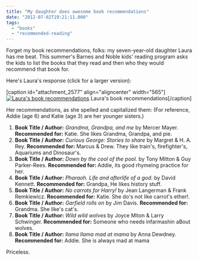 ```yaml
---
title: "My daughter does awesome book recommendations"
date: "2012-07-02T19:21:11.000"
tags: 
  - "books"
  - "recommended-reading"
---
```


Forget my book recommendations, folks: my seven-year-old daughter Laura has me beat. This summer's Barnes and Noble kids' reading program asks the kids to list the books that they read and then who they would recommend that book for.

Here's Laura's response (click for a larger version):

\[caption id="attachment\_2577" align="aligncenter" width="565"\][![](http://chrishubbs.com/wordpress/wp-content/uploads/2012/07/DSC_8600-e1341191918275-680x1024.jpg "Laura's book recommendations")](http://chrishubbs.com/wordpress/wp-content/uploads/2012/07/DSC_8600-e1341191918275.jpg) Laura's book recommendations\[/caption\]

Her recommendations, as she spelled and capitalized them: (For reference, Addie (age 6) and Katie (age 3) are her younger sisters.)

1. **Book Title / Author:** _Grandma, Grandpa, and me_ by Mercer Mayer. **Recommended for:** Katie. She likes Grandma, Grandpa, and pie.
2. **Book Title / Author:** _Curious George: Stories to share_ by Margret & H. A. Rey. **Recommended for:** Marcus & Drew. They like train's, firefighter's, Aquariums and Dinosaur's.
3. **Book Title / Author:** _Down by the cool of the pool._ by Tony Mitton & Guy Parker-Rees. **Recommended for:** Addie, its good rhymeing practice for her.
4. **Book Title / Author:** _Pharaoh. Life and afterlife of a god._ by David Kennett. **Recommended for:** Grandpa, He likes history stuff.
5. **Book Title / Author:** _No carrots for Harry!_ by Jean Langerman & Frank Remkiewicz. **Recommended for:** Katie. She do's not like carrot's ether!.
6. **Book Title / Author:** _Garfield rolls on_ by Jim Davis. **Recommended for:** Grandma. She like's cat's.
7. **Book Title / Author:** _Wild wild wolves_ by Joyce Miton & Larry Schwinger. **Recommended for:** Someone who needs infarmashin aBout wolves.
8. **Book Title / Author:** _llama llama mad at mama_ by Anna Dewdney. **Recommended for:** Addie. She is always mad at mama

Priceless.
